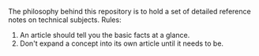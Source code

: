 The philosophy behind this repository is to hold a set of detailed reference notes on technical subjects. Rules:

1. An article should tell you the basic facts at a glance.
2. Don't expand a concept into its own article until it needs to be.